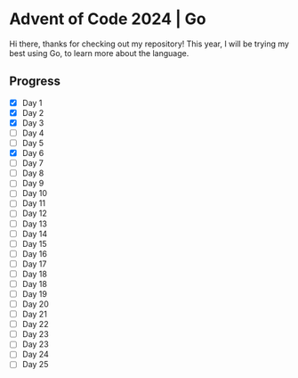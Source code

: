 # Advent of Code 2024 | Go
Hi there, thanks for checking out my repository!
This year, I will be trying my best using Go, to learn more about the language.

## Progress

- [x] Day 1
- [x] Day 2
- [x] Day 3
- [ ] Day 4
- [ ] Day 5
- [x] Day 6
- [ ] Day 7
- [ ] Day 8
- [ ] Day 9
- [ ] Day 10
- [ ] Day 11
- [ ] Day 12
- [ ] Day 13
- [ ] Day 14
- [ ] Day 15
- [ ] Day 16
- [ ] Day 17
- [ ] Day 18
- [ ] Day 18
- [ ] Day 19
- [ ] Day 20
- [ ] Day 21
- [ ] Day 22
- [ ] Day 23
- [ ] Day 23
- [ ] Day 24
- [ ] Day 25
